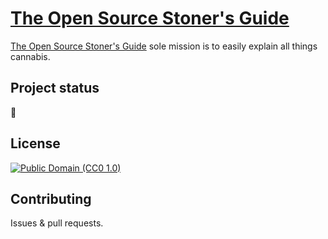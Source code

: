 # [The Open Source Stoner's Guide](https://choofedcoder.github.io/stoners-guide/)
[The Open Source Stoner's Guide](https://choofedcoder.github.io/stoners-guide/) sole mission is to easily explain all things cannabis.

## Project status
🚧

## License
[![Public Domain (CC0 1.0)](https://mirrors.creativecommons.org/presskit/buttons/88x31/svg/publicdomain.svg)](https://creativecommons.org/publicdomain/zero/1.0/)

## Contributing
Issues & pull requests.
